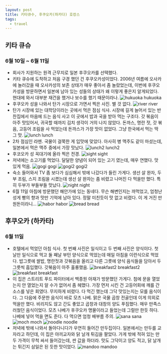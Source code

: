 ```yaml
---
layout: post
title: 키타큐수, 후쿠오카(하카다) 호캉스
tags:
  - travel
---
```


## 키타 큐슈
### 6월 10일 ~ 6월 11일
* 회사가 지원하는 원격 근무지로 일본 후쿠오카를 선택했다.
* 키타 큐슈에 도착하고 처음 구경 했던 건 후쿠오카성이었다. 2006년 여름에 오사카에 놀러갔을 때 오사카성의 보존 상태가 매우 좋아서 좀 놀랐었는데, 이번에 후쿠오카성을 방문하면서 일본에 남아 있는 성들의 상태가 왜 이렇게 좋은지 알게되었다. 현대에 와서 대부분 재건을 했거나 보수를 했기 때문이라나.
![hukuoka hukuoka](../images/japan/castle.jpg)
* 후쿠오카 성을 나와서 탄가 시장으로 가면서 찍은 사진. 별 것 없다.
![river river](../images/japan/river.jpg)
* 탄가 시장에 있는 대학당이라는 곳에서 먹은 점심 식사. 시장에 길게 늘어서 있는 반찬집에서 마음에 드는 음식 사고 이 곳에서 밥과 국을 받아 먹는 구조다. 갓 볶음이 아주 맛있어서, 귀국할 때까지 김치 생각이 거의 나지 않았다. 돈까스, 명란 젓, 갓 볶음, 고등어 조림을 사 먹었는데 돈까스가 가장 맛이 없었다. 그냥 한국에서 먹는 딱 그 맛.
![lunch lunch](../images/japan/lunch.jpg)
* 2차 점심인 라멘. 국물이 걸쭉한 게 입맛에 맞았다. 아사히 병 맥주도 같이 마셨는데, 일본에서 먹은 맥주 중에서 가장 맛났다.
![lunch2 lunch2](../images/japan/lunch2.jpg)
* 후코오카 성 꼭대기에 올라 찍은 전경.
![sight sight](../images/japan/sight.jpg)
* 저녁에는 소고기를 먹었다. 달달한 양념이 되어 있는 고기 였는데, 매우 연했다. 맛있게 먹음.
![gogi gogi](../images/japan/gogi.jpg)
![gogi2 gogi2](../images/japan/gogi2.jpg)
* 숙소 들어와서 TV 좀 보다가 심심해서 밖에 나갔다가 들린 가게다. 생선 살 완자, 두부 조림, 스지 조림을 시켰는데 생선 살 완자는 좀 비렸고 나머진 다 먹을만 했다. 특히 두부가 부들부들 맛났다.
![night night](../images/japan/night.jpg)
* 6월 11일 아침에 방문했던 해안가에 있는 동네다. 무슨 해변인지는 까먹었고, 엄청난 성게 빵의 향과 맛만 기억에 남아 있다. 정말 미친듯이 맛 없고 비렸다. 이 게 거진 만 원돈이라니...
![habor habor](../images/japan/habor.jpg)
![bread bread](../images/japan/bread.jpg)
## 후쿠오카 (하카타)
### 6월 11일
* 호텔에서 먹었던 아침 식사. 첫 번째 사진은 일식이고 두 번째 사진은 양식이다. 첫 날만 일식으로 먹고 둘 째날 부턴 양식으로 먹었는데 매일 아침을 이런식으로 먹었다. 밥그릇에 쌀밥, 명란젓과 갓볶음을 올리고 다른 그릇에 양식 음식들을 담아서 두 그릇씩 흡입했다. 갓볶음이 아주 훌륭했음.
![breakfast2 breakfast2](../images/japan/breakfast2.jpg)
![breakfast breakfast](../images/japan/breakfast.jpg)
* 이 집은 스트리트 푸드 파이터에서 백종원 아재가 방문했던 가게다. 첨에 문을 열었는지 안 열었는지 알 수가 없어서 좀 헤맸다. 가장 먼저 시킨 건 고등어회에 깨를 간 소스를 넣은 회였다. 무지하게 비렸다. 다 먹긴 했는데 그닥 맛있는지는 모를 음식이다. 그 다음에 주문한 음식이 바로 모츠 나베. 맑은 국물 곱창 전골인데 이게 의외로 먹을만 했다. 비리지도 않고 간도 좋았고 곱창과 대창의 양도 푸짐했다. 매우 만족스러웠던 음식이었다. 모츠 나베가 후쿠오카 명물이라고 들었는데 그럴만 한듯 하다. 나베에 넣어 먹을 면도 준다. 다 먹으면 엄청 배부름 주의.
![sana sana](../images/japan/sana.jpg)
![moch moch](../images/japan/moch.jpg)
![noodle noodle](../images/japan/noodle.jpg)
* 저녁에 밖에 나와서 돌아다니다가 우연히 들어간 만두집이다. 일본에서는 만두를 교자라고 하던데, 이 집은 야끼교자와 닭 날개 튀김을 팔았다. 가게 밖에 적혀 있는 만두 가격이 무척 싸서 들어갔는데, 싼 값을 하더라. 맛도 그닥이고 양도 적고, 닭 날개는 튀긴지 삼일은 된 듯한 맛이었다.
![mandoo mandoo](../images/japan/mandoo.jpg)